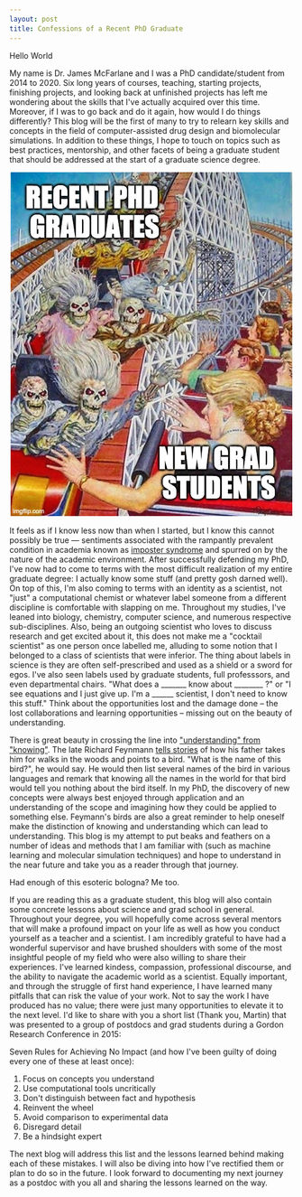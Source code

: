 ```yaml
---
layout: post
title: Confessions of a Recent PhD Graduate
---
```


Hello World

My name is Dr. James McFarlane and I was a PhD candidate/student from 2014 to 2020. Six long years of courses, teaching, starting projects, finishing projects, and looking back at unfinished projects has left me wondering about the skills that I've actually acquired over this time. Moreover, if I was to go back and do it again, how would I do things differently? This blog will be the first of many to try to relearn key skills and concepts in the field of computer-assisted drug design and biomolecular simulations. In addition to these things, I hope to touch on topics such as best practices, mentorship, and other facets of being a graduate student that should be addressed at the start of a graduate science degree. 

<p align="center">
  <img src="/images/48dcag.jpg" />
</p>

It feels as if I know less now than when I started, but I know this cannot possibly be true — sentiments associated with the rampantly prevalent condition in academia known as [imposter syndrome](https://en.wikipedia.org/wiki/Impostor_syndrome) and spurred on by the nature of the academic environment. After successfully defending my PhD, I've now had to come to terms with the most difficult realization of my entire graduate degree: I actually know some stuff (and pretty gosh darned well). On top of this, I'm also coming to terms with an identity as a scientist, not "just" a computational chemist or whatever label someone from a different discipline is comfortable with slapping on me. Throughout my studies, I've leaned into biology, chemistry, computer science, and numerous respective sub-disciplines. Also, being an outgoing scientist who loves to discuss research and get excited about it, this does not make me a "cocktail scientist" as one person once labelled me, alluding to some notion that I belonged to a class of scientists that were inferior. The thing about labels in science is they are often self-prescribed and used as a shield or a sword for egos. I've also seen labels used by graduate students, full professsors, and even departmental chairs. "What does a _______ know about ________ ?" or "I see equations and I just give up. I'm a ______ scientist, I don't need to know this stuff." Think about the opportunities lost and the damage done – the lost collaborations and learning opportunities – missing out on the beauty of understanding. 

There is great beauty in crossing the line into ["understanding" from "knowing"](https://www.youtube.com/watch?v=NM-zWTU7X-k). The late Richard Feynmann [tells stories](https://www.youtube.com/watch?v=ga_7j72CVlc) of how his father takes him for walks in the woods and points to a bird. "What is the name of this bird?", he would say. He would then list several names of the bird in various languages and remark that knowing all the names in the world for that bird would tell you nothing about the bird itself. In my PhD, the discovery of new concepts were always best enjoyed through application and an understanding of the scope and imagining how they could be applied to something else. Feymann's birds are also a great reminder to help oneself make the distinction of knowing and understanding which can lead to understanding. This blog is my attempt to put beaks and feathers on a number of ideas and methods that I am familiar with (such as machine learning and molecular simulation techniques) and hope to understand in the near future and take you as a reader through that journey. 

Had enough of this esoteric bologna? Me too. 

If you are reading this as a graduate student, this blog will also contain some concrete lessons about science and grad school in general. Throughout your degree, you will hopefully come across several mentors that will make a profound impact on your life as well as how you conduct yourself as a teacher and a scientist. I am incredibly grateful to have had a wonderful supervisor and have brushed shoulders with some of the most insightful people of my field who were also willing to share their experiences. I've learned kindess, compassion, professional discourse, and the ability to navigate the academic world as a scientist. Equally important, and through the struggle of first hand experience, I have learned many pitfalls that can risk the value of your work. Not to say the work I have produced has no value; there were just many opportunities to elevate it to the next level. I'd like to share with you a short list (Thank you, Martin) that was presented to a group of postdocs and grad students during a Gordon Research Conference in 2015:

Seven Rules for Achieving No Impact (and how I've been guilty of doing every one of these at least once):

1. Focus on concepts you understand
2. Use computational tools uncritically
3. Don't distinguish between fact and hypothesis
4. Reinvent the wheel
5. Avoid comparison to experimental data
6. Disregard detail
7. Be a hindsight expert

The next blog will address this list and the lessons learned behind making each of these mistakes. I will also be diving into how I've rectified them or plan to do so in the future. I look forward to documenting my next journey as a postdoc with you all and sharing the lessons learned on the way. 
